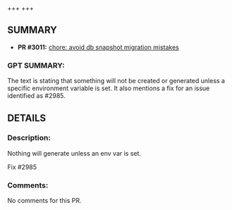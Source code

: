 +++
+++
## SUMMARY
- **PR #3011:** [chore: avoid db snapshot migration mistakes](https://github.com/fedimint/fedimint/pull/3011)

### GPT SUMMARY:
The text is stating that something will not be created or generated unless a specific environment variable is set. It also mentions a fix for an issue identified as #2985.

## DETAILS
### Description:
Nothing will generate unless an env var is set.

Fix #2985

### Comments:
No comments for this PR.

